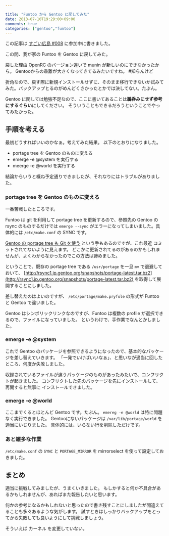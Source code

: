 ```yaml
---

title: "Funtoo から Gentoo に戻してみた"
date: 2013-07-10T19:29:00+09:00
comments: true
categories: ["gentoo","funtoo"]
---
```


この記事は [すごい広島 #008](http://great-h.github.io/events/event-008.html) に参加中に書きました。

この間、我が家の Funtoo を Gentoo に戻してみた。

戻した理由 OpenRC のバージョン違いで munin が新しいのにできなかったから。
Gentooからの乖離が大きくなってきてるみたいですね。 #知らんけど

折角なので、戻す際に新規インストールせずに、そのまま移行できないか試みてみた。バックアップとるのがめんどくさかったとかでは決してない。たぶん。

Gentoo に関しては勉強不足なので、ここに書いてあることは**鵜呑みにせず参考にするぐらい**にしてください。
そういうこともできるだろうということでやってみたかった。

## 手順を考える

最初どうすればいいのかなぁ。考えてみた結果。
以下のとおりになりました。

* portage tree を Gentoo のものに変える
* emerge -e @system を実行する
* meerge -e @world を実行する

結論からいうと概ね予定通りできましたが、それなりにはトラブルがありました。

### portage tree を Gentoo のものに変える

一番苦戦したところです。

Funtoo は git を利用して portage tree を更新するので、参照先の Gentoo の rsync のものするだけでは `emerge --sync` がエラーになってしまいました。具体的には `/etc/make.conf` の SYNC です。

[Gentoo の portage tree も Git を使う](https://github.com/funtoo/portage) という手もあるのですが、これ最近 コミットされてないように見えます。
どこかに更新されてるのがあるのかもしれませんが、よくわからなかったのでこの方法は諦めました。

ということで、既存の portage tree である `/usr/portage` を一旦 `mv` で退避しておいて、 [http://rsync1.jp.gentoo.org/snapshots/portage-latest.tar.bz2](http://rsync1.jp.gentoo.org/snapshots/portage-latest.tar.bz2) を取得して展開することにしました。

差し替えたのはよいのですが、 `/etc/portage/make.pryfole` の形式が Funtoo と Gentoo で違いました。

Gentoo はシンボリックリンクなのですが、Funtoo は複数の profile が選択できるので、ファイルになっていました。
というわけで、手作業でなんとかしました。

### emerge -e @system

これで Gentoo のパッケージを参照できるようになったので、基本的なパッケージを差し替えていきます。
「一発でいけばいいなぁ」、と思いなが適当に回したところ、何度か失敗しました。

収録されているファイルが違うパッケージのものがあったみたいで、コンフリクトが起きました。
コンフリクトした先のパッケージを先にインストールして、再開すると無事に インストールできました。

### emerge -e @world

ここまでくるとほとんど Gentoo です。たぶん。
`emereg -e @world` は特に問題なく実行できました。
Gentooにないパッケージは `/var/lib/portage/world` を適当にいじりました。
具体的には、いらない行を削除しただけです。

### あと雑多な作業

`/etc/make.conf` の `SYNC` と `PORTAGE_MIRROR` を mirrorselect を使って設定しておきました。

## まとめ

適当に挑戦してみましたが、うまくいきました。
もしかすると何か不具合があるかもしれませんが、あればまた報告したいと思います。

何かの参考になるかもしれないと思ったので書き残すことにしましたが間違えてることも多々あるような気がします。
試すときはしっかりバックアップをとってから失敗しても良いようにして挑戦しましょう。

そういえば カーネル を変更していない。
